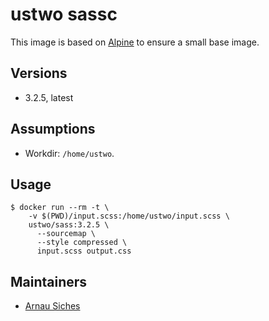 # ustwo sassc

This image is based on [Alpine](https://alpinelinux.org) to ensure a small base
image.

## Versions

* 3.2.5, latest

## Assumptions

* Workdir: `/home/ustwo`.

## Usage

    $ docker run --rm -t \
        -v $(PWD)/input.scss:/home/ustwo/input.scss \
        ustwo/sass:3.2.5 \
          --sourcemap \
          --style compressed \
          input.scss output.css

## Maintainers

* [Arnau Siches](mailto:arnau@ustwo.com)
